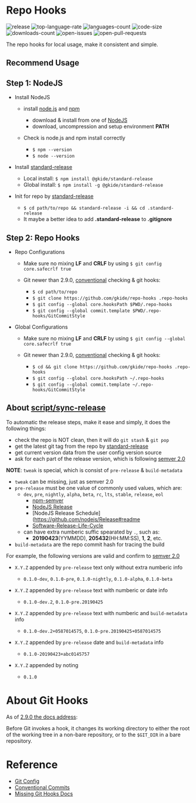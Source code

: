 # Repo Hooks

![release](https://img.shields.io/github/tag-date/gkide/githooks.svg?label=release&color=orange)
![top-language-rate](https://img.shields.io/github/languages/top/gkide/repo-hooks.svg)
![languages-count](https://img.shields.io/github/languages/count/gkide/repo-hooks.svg)
![code-size](https://img.shields.io/github/languages/code-size/gkide/repo-hooks.svg)
![downloads-count](https://img.shields.io/github/downloads/gkide/repo-hooks/total.svg)
![open-issues](https://img.shields.io/github/issues/gkide/repo-hooks.svg)
![open-pull-requests](https://img.shields.io/github/issues-pr/gkide/repo-hooks.svg)

The repo hooks for local usage, make it consistent and simple.

## Recommend Usage

## Step 1: NodeJS

[node_js_url]: https://nodejs.org/en/
[node_js_npm_url]: https://www.npmjs.com/
[standard_release_url]: https://www.npmjs.com/package/@gkide/standard-release

- Install NodeJS

  - install [node.js][node_js_url] and [npm][node_js_npm_url]

    * download & install from one of [NodeJS](https://nodejs.org/en/download/)
    * download, uncompression and setup environment **PATH**

  - Check is node.js and npm install correctly

    * `$ npm --version`
    * `$ node --version`

- Install [standard-release][standard_release_url]

  * Local install: `$ npm install @gkide/standard-release`
  * Global install: `$ npm install -g @gkide/standard-release`

- Init for repo by [standard-release](standard_release_url)
  * `$ cd path/to/repo && standard-release -i && cd .standard-release`
  * It maybe a better idea to add **.standard-release** to **.gitignore**

## Step 2: Repo Hooks

- Repo Configurations

  - Make sure no mixing **LF** and **CRLF** by using `$ git config core.safecrlf true`

  - Git newer than 2.9.0, [conventional](./Conventional.md) checking & git hooks:

    * `$ cd path/to/repo`
    * `$ git clone https://github.com/gkide/repo-hooks .repo-hooks`
    * `$ git config --global core.hooksPath $PWD/.repo-hooks`
    * `$ git config --global commit.template $PWD/.repo-hooks/GitCommitStyle`

- Global Configurations

  - Make sure no mixing **LF** and **CRLF** by using `$ git config --global core.safecrlf true`

  - Git newer than 2.9.0, [conventional](./Conventional.md) checking & git hooks:

    * `$ cd && git clone https://github.com/gkide/repo-hooks .repo-hooks`
    * `$ git config --global core.hooksPath ~/.repo-hooks`
    * `$ git config --global commit.template ~/.repo-hooks/GitCommitStyle`

## About [script/sync-release](script/sync-release)

To automatic the release steps, make it ease and simply, it does the following things:

- check the repo is NOT clean, then it will do `git stash` & `git pop`
- get the latest git tag from the repo by [standard-release](standard_release_url)
- get current version data from the user config version source
- ask for each part of the release version, which is following [semver 2.0](https://semver.org/spec/v2.0.0.html)

**NOTE**: `tweak` is special, which is consist of `pre-release` & `build-metadata`
- `tweak` can be missing, just as semver 2.0
- `pre-release` must be one value of commonly used values, which are:
  * `dev`, `pre`, `nightly`, `alpha`, `beta`, `rc`, `lts`, `stable`, `release`, `eol`
    * [npm-semver](https://docs.npmjs.com/misc/semver)
    * [NodeJS Release](https://nodejs.org/en/about/releases)
    * [NodeJS Release Schedule](https://github.com/nodejs/Release#readme
    * [Software-Release-Life-Cycle](https://en.wikipedia.org/wiki/Software_release_life_cycle)
  * can have extra numberic suffic spearated by `.`, such as:
    * **20190423**(YYMMDD), **205432**(HH:MM:SS), **1**, **2**, etc.
- `build-metadata` are the repo commit hash for tracing the build

For example, the following versions are valid and confirm to [semver 2.0](https://semver.org/spec/v2.0.0.html)

- `X.Y.Z` appended by `pre-release` text only without extra numberic info
  * `0.1.0-dev`, `0.1.0-pre`, `0.1.0-nightly`, `0.1.0-alpha`, `0.1.0-beta`

- `X.Y.Z` appended by `pre-release` text with numberic or date info
  * `0.1.0-dev.2`, `0.1.0-pre.20190425`

- `X.Y.Z` appended by `pre-release` text with numberic and `build-metadata` info
  * `0.1.0-dev.2+0587014575`, `0.1.0-pre.20190425+0587014575`

- `X.Y.Z` appended by `pre-release` date and `build-metadata` info
  * `0.1.0-20190423+abc0145757`

- `X.Y.Z` appended by noting
  * `0.1.0`

# About Git Hooks

[git_scm_docs_githooks_url]: https://git-scm.com/docs/githooks/2.9.0

As of [2.9.0 the docs address][git_scm_docs_githooks_url]:

Before Git invokes a hook, it changes its working directory to either the root of
the working tree in a non-bare repository, or to the `$GIT_DIR` in a bare repository.

# Reference

[git_config_url]: https://git-scm.com/docs/git-config
[conventional_commits_url]: https://conventionalcommits.org
[missing_git_hooks_docs_url]: https://longair.net/blog/2011/04/09/missing-git-hooks-documentation

- [Git Config][git_config_url]
- [Conventional Commits](conventional_commits_url)
- [Missing Git Hooks Docs][missing_git_hooks_docs_url]
